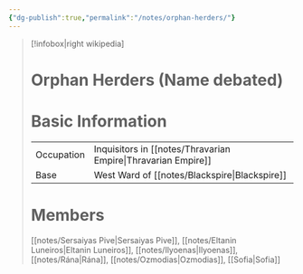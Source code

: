 ```yaml
---
{"dg-publish":true,"permalink":"/notes/orphan-herders/"}
---
```


> [!infobox|right wikipedia]
># Orphan Herders (Name debated)
># Basic Information
> |  |   |
> | ---- | --- |
> | Occupation | Inquisitors in [[notes/Thravarian Empire\|Thravarian Empire]] |
> | Base | West Ward of [[notes/Blackspire\|Blackspire]] |
> # Members
>[[notes/Sersaiyas Pive\|Sersaiyas Pive]], [[notes/Eltanin Luneiros\|Eltanin Luneiros]], [[notes/Ilyoenas\|Ilyoenas]], [[notes/Rána\|Rána]], [[notes/Ozmodias\|Ozmodias]], [[Sofia\|Sofia]]